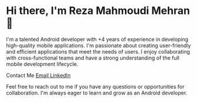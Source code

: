 # Hi there, I'm Reza Mahmoudi Mehran 👋
I'm a talented Android developer with +4 years of experience in developing high-quality mobile applications. I'm passionate about creating user-friendly and efficient applications that meet the needs of users. I enjoy collaborating with cross-functional teams and have a strong understanding of the full mobile development lifecycle.

Contact Me
<a href="reza.mahmoudi.mehran@gmail.com">
  Email
</a>
<a href="https://www.linkedin.com/in/reza-mahmoudi-mehran-7012a0153">
  LinkedIn
</a>

Feel free to reach out to me if you have any questions or opportunities for collaboration. I'm always eager to learn and grow as an Android developer.
